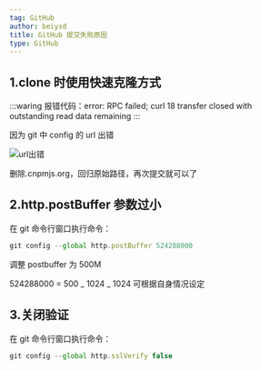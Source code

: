 ```yaml
---
tag: GitHub
author: beiysd
title: GitHub 提交失败原因
type: GitHub
---
```


## 1.clone 时使用快速克隆方式

:::waring
报错代码：error: RPC failed; curl 18 transfer closed with outstanding read data remaining
:::

因为 git 中 config 的 url 出错

![url出错](/assets/md-imgs/git/git_01.png)

删除.cnpmjs.org，回归原始路径，再次提交就可以了

## 2.http.postBuffer 参数过小

在 git 命令行窗口执行命令：

```javascript
git config --global http.postBuffer 524288000
```

调整 postbuffer 为 500M

524288000 = 500 _ 1024 _ 1024 可根据自身情况设定

## 3.关闭验证

在 git 命令行窗口执行命令：

```javascript
git config --global http.sslVerify false
```
